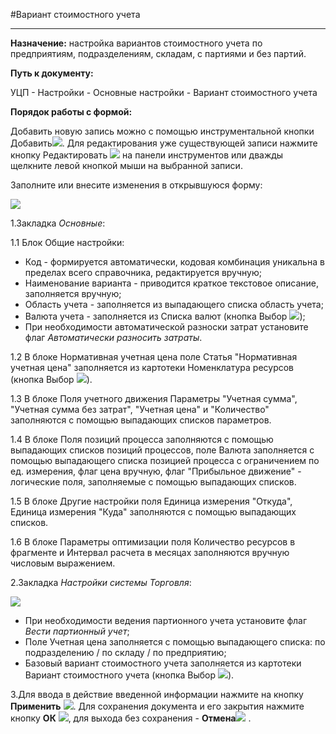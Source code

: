 ﻿#Вариант стоимостного учета

----------
**Назначение:** настройка вариантов стоимостного учета по предприятиям, подразделениям, складам, с партиями и без партий.

**Путь к документу:**

УЦП - Настройки - Основные настройки - Вариант стоимостного учета


 **Порядок работы с формой:**

Добавить новую запись можно с помощью инструментальной кнопки Добавить![](topic:SCM.УЦП.AddFiles.Btn_Add.png). Для редактирования уже существующей записи нажмите кнопку Редактировать  ![](topic:SCM.УЦП.AddFiles.Btn_Edit.png) на панели инструментов  или дважды щелкните левой кнопкой мыши на выбранной записи.


Заполните  или  внесите изменения в открывшуюся форму:

![](topic:SCM.УЦП.AddFiles.Screenshot_11212.jpg)

1.Закладка *Основные*:

1.1 Блок Общие настройки:

- Код - формируется автоматически, кодовая комбинация уникальна в пределах всего справочника, редактируется вручную;
- Наименование варианта - приводится краткое текстовое описание, заполняется вручную;
- Область учета - заполняется из выпадающего списка область учета;
- Валюта учета - заполняется из Списка валют (кнопка Выбор ![](topic:SCM.УЦП.AddFiles.Btn_select.png));
- При необходимости автоматической разноски затрат установите флаг *Автоматически разносить затраты*.

1.2 В блоке Нормативная учетная цена поле Статья "Нормативная учетная цена"  заполняется из картотеки Номенклатура ресурсов (кнопка Выбор ![](topic:SCM.УЦП.AddFiles.Btn_select.png)).

1.3 В блоке Поля учетного движения Параметры "Учетная сумма", "Учетная сумма без затрат", "Учетная цена" и "Количество" заполняются с помощью  выпадающих списков параметров.

1.4 В блоке Поля позиций процесса заполняются с помощью  выпадающих списков позиций процессов, поле Валюта заполняется с помощью  выпадающего списка позицией процесса с ограничением по ед. измерения, флаг цена вручную, флаг "Прибыльное движение" - логические поля, заполняемые с помощью  выпадающих списков. 

1.5 В блоке Другие настройки поля Единица измерения "Откуда",  Единица измерения "Куда"  заполняются с помощью  выпадающих списков.

1.6 В блоке Параметры оптимизации поля Количество ресурсов в фрагменте и Интервал расчета в месяцах заполняются вручную числовым выражением.

2.Закладка *Настройки системы Торговля*:

![](topic:SCM.УЦП.AddFiles.Screenshot_11213.jpg)

- При необходимости ведения партионного учета установите флаг *Вести партионный учет*;
- Поле Учетная цена заполняется с помощью выпадающего списка: по подразделению / по складу / по предприятию;
- Базовый вариант стоимостного учета заполняется из картотеки Вариант стоимостного учета (кнопка Выбор ![](topic:SCM.УЦП.AddFiles.Btn_select.png)).



3.Для ввода в действие введенной информации нажмите на кнопку **Применить** ![](topic:SCM.УЦП.AddFiles.Btn_OK.png).
Для сохранения документа и его закрытия нажмите кнопку **ОК**
![](topic:SCM.УЦП.AddFiles.Btn_Post.png), для выхода без сохранения  -  **Отмена**![](topic:SCM.УЦП.AddFiles.BtnCloseCancel.png) .